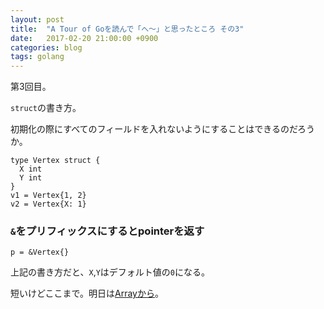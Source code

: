 ```yaml
---
layout: post
title:  "A Tour of Goを読んで「へ〜」と思ったところ その3"
date:   2017-02-20 21:00:00 +0900
categories: blog
tags: golang
---
```

第3回目。

`struct`の書き方。

初期化の際にすべてのフィールドを入れないようにすることはできるのだろうか。

```golang
type Vertex struct {
  X int
  Y int
}
v1 = Vertex{1, 2}
v2 = Vertex{X: 1}
```

### `&`をプリフィックスにするとpointerを返す

```golang
p = &Vertex{}
```

上記の書き方だと、`X`,`Y`はデフォルト値の`0`になる。

短いけどここまで。明日は[Arrayから](https://tour.golang.org/moretypes/6)。